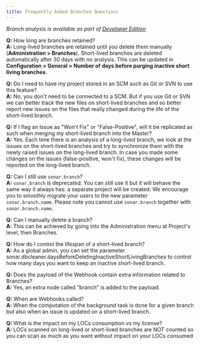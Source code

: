```yaml
---
title: Frequently Asked Branches Questions
---
```


<!-- sonarqube -->

_Branch analysis is available as part of [Developer Edition](https://redirect.sonarsource.com/editions/developer.html)_

<!-- /sonarqube -->

**Q:** How long are branches retained?  
**A:** Long-lived branches are retained until you delete them manually (**Administration > Branches**).
Short-lived branches are deleted automatically after 30 days with no analysis.
This can be updated in **Configuration > General > Number of days before purging inactive short living branches**.

**Q:** Do I need to have my project stored in an SCM such as Git or SVN to use this feature?  
**A:** No, you don't need to be connected to a SCM. But if you use Git or SVN we can better track the new files on short-lived branches and so better report new issues on the files that really changed during the life of the short-lived branch.

**Q:** If I flag an Issue as "Won't Fix" or "False-Positive", will it be replicated as such when merging my short-lived branch into the Master?  
**A:** Yes. Each time there is an analysis of a long-lived branch, we look at the issues on the short-lived branches and try to synchronize them with the newly raised issues on the long-lived branch. In case you made some changes on the issues (false-positive, won't fix), these changes will be reported on the long-lived branch.

**Q:** Can I still use `sonar.branch`?  
**A:** `sonar.branch` is deprecated. You can still use it but it will behave the same way it always has: a separate project will be created. We encourage you to smoothly migrate your users to the new parameter `sonar.branch.name`.
Please note you cannot use `sonar.branch` together with `sonar.branch.name`.

**Q:** Can I manually delete a branch?  
**A:** This can be achieved by going into the Administration menu at Project's level, then Branches.

**Q:** How do I control the lifespan of a short-lived branch?  
**A:** As a global admin, you can set the parameter sonar.dbcleaner.daysBeforeDeletingInactiveShortLivingBranches to control how many days you want to keep an inactive short-lived branch.

**Q:** Does the payload of the Webhook contain extra information related to Branches?  
**A:** Yes, an extra node called "branch" is added to the payload.

**Q:** When are Webhooks called?  
**A:** When the computation of the background task is done for a given branch but also when an issue is updated on a short-lived branch.

**Q:** What is the impact on my LOCs consumption vs my license?  
**A:** LOCs scanned on long-lived or short-lived branches are NOT counted so you can scan as much as you want without impact on your LOCs consumed
